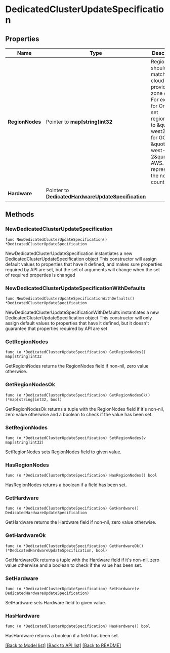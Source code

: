# DedicatedClusterUpdateSpecification

## Properties

Name | Type | Description | Notes
------------ | ------------- | ------------- | -------------
**RegionNodes** | Pointer to **map[string]int32** | Region keys should match the cloud provider&#39;s zone code. For example, for Oregon, set region_name to \&quot;us-west2\&quot; for GCP and \&quot;us-west-2\&quot; for AWS. Values represent the node count. | [optional] 
**Hardware** | Pointer to [**DedicatedHardwareUpdateSpecification**](DedicatedHardwareUpdateSpecification.md) |  | [optional] 

## Methods

### NewDedicatedClusterUpdateSpecification

`func NewDedicatedClusterUpdateSpecification() *DedicatedClusterUpdateSpecification`

NewDedicatedClusterUpdateSpecification instantiates a new DedicatedClusterUpdateSpecification object
This constructor will assign default values to properties that have it defined,
and makes sure properties required by API are set, but the set of arguments
will change when the set of required properties is changed

### NewDedicatedClusterUpdateSpecificationWithDefaults

`func NewDedicatedClusterUpdateSpecificationWithDefaults() *DedicatedClusterUpdateSpecification`

NewDedicatedClusterUpdateSpecificationWithDefaults instantiates a new DedicatedClusterUpdateSpecification object
This constructor will only assign default values to properties that have it defined,
but it doesn't guarantee that properties required by API are set

### GetRegionNodes

`func (o *DedicatedClusterUpdateSpecification) GetRegionNodes() map[string]int32`

GetRegionNodes returns the RegionNodes field if non-nil, zero value otherwise.

### GetRegionNodesOk

`func (o *DedicatedClusterUpdateSpecification) GetRegionNodesOk() (*map[string]int32, bool)`

GetRegionNodesOk returns a tuple with the RegionNodes field if it's non-nil, zero value otherwise
and a boolean to check if the value has been set.

### SetRegionNodes

`func (o *DedicatedClusterUpdateSpecification) SetRegionNodes(v map[string]int32)`

SetRegionNodes sets RegionNodes field to given value.

### HasRegionNodes

`func (o *DedicatedClusterUpdateSpecification) HasRegionNodes() bool`

HasRegionNodes returns a boolean if a field has been set.

### GetHardware

`func (o *DedicatedClusterUpdateSpecification) GetHardware() DedicatedHardwareUpdateSpecification`

GetHardware returns the Hardware field if non-nil, zero value otherwise.

### GetHardwareOk

`func (o *DedicatedClusterUpdateSpecification) GetHardwareOk() (*DedicatedHardwareUpdateSpecification, bool)`

GetHardwareOk returns a tuple with the Hardware field if it's non-nil, zero value otherwise
and a boolean to check if the value has been set.

### SetHardware

`func (o *DedicatedClusterUpdateSpecification) SetHardware(v DedicatedHardwareUpdateSpecification)`

SetHardware sets Hardware field to given value.

### HasHardware

`func (o *DedicatedClusterUpdateSpecification) HasHardware() bool`

HasHardware returns a boolean if a field has been set.


[[Back to Model list]](../README.md#documentation-for-models) [[Back to API list]](../README.md#documentation-for-api-endpoints) [[Back to README]](../README.md)


